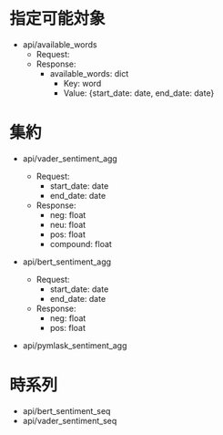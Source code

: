 
# 指定可能対象
- api/available_words
    - Request:
    - Response:
        - available_words: dict
            - Key: word
            - Value: {start_date: date, end_date: date}

# 集約
- api/vader_sentiment_agg
    - Request:
        - start_date: date
        - end_date: date
    - Response:
        - neg: float
        - neu: float
        - pos: float
        - compound: float

- api/bert_sentiment_agg
    - Request:
        - start_date: date
        - end_date: date
    - Response:
        - neg: float
        - pos: float

- api/pymlask_sentiment_agg

# 時系列
- api/bert_sentiment_seq
- api/vader_sentiment_seq

